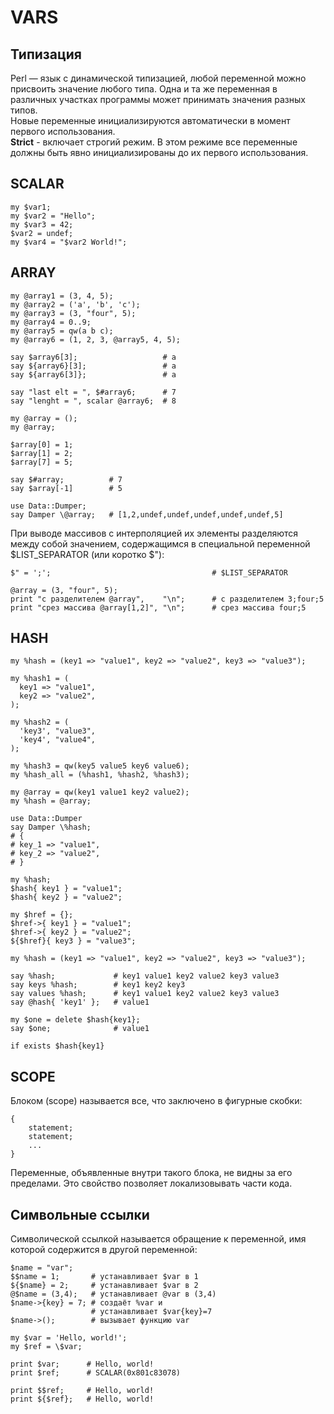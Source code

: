 # VARS

## Типизация
Perl — язык с динамической типизацией, любой переменной можно присвоить значение любого типа. Одна и та же переменная в различных участках программы может принимать значения разных типов.  
Новые переменные инициализируются автоматически в момент первого использования.  
**Strict** - включает строгий режим. В этом режиме все переменные должны быть явно инициализированы до их первого использования.  

## SCALAR
```
my $var1;
my $var2 = "Hello";
my $var3 = 42;
$var2 = undef;
my $var4 = "$var2 World!";
```

## ARRAY
```
my @array1 = (3, 4, 5);
my @array2 = ('a', 'b', 'c');
my @array3 = (3, "four", 5);
my @array4 = 0..9;
my @array5 = qw(a b c);
my @array6 = (1, 2, 3, @array5, 4, 5);

say $array6[3];                   # a
say ${array6}[3];                 # a
say ${array6[3]};                 # a

say "last elt = ", $#array6;      # 7
say "lenght = ", scalar @array6;  # 8
```
```
my @array = ();
my @array;

$array[0] = 1;
$array[1] = 2;
$array[7] = 5;

say $#array;          # 7
say $array[-1]        # 5

use Data::Dumper;
say Damper \@array;   # [1,2,undef,undef,undef,undef,undef,5]
```

При выводе массивов с интерполяцией их элементы разделяются между собой значением, содержащимся в специальной переменной $LIST_SEPARATOR (или коротко $"):  
```
$" = ';';                                    # $LIST_SEPARATOR

@array = (3, "four", 5);
print "с разделителем @array",    "\n";      # с разделителем 3;four;5
print "срез массива @array[1,2]", "\n";      # срез массива four;5
```

## HASH
```
my %hash = (key1 => "value1", key2 => "value2", key3 => "value3");

my %hash1 = (
  key1 => "value1",
  key2 => "value2",
);

my %hash2 = (
  'key3', "value3",
  'key4', "value4",
);

my %hash3 = qw(key5 value5 key6 value6);
my %hash_all = (%hash1, %hash2, %hash3);
```


```
my @array = qw(key1 value1 key2 value2);
my %hash = @array;

use Data::Dumper
say Damper \%hash;
# {
# key_1 => "value1",
# key_2 => "value2",
# }
```
```
my %hash;
$hash{ key1 } = "value1";
$hash{ key2 } = "value2";

my $href = {};
$href->{ key1 } = "value1";
$href->{ key2 } = "value2";
${$href}{ key3 } = "value3";
```

```
my %hash = (key1 => "value1", key2 => "value2", key3 => "value3");

say %hash;             # key1 value1 key2 value2 key3 value3
say keys %hash;        # key1 key2 key3
say values %hash;      # key1 value1 key2 value2 key3 value3
say @hash{ 'key1' };   # value1

my $one = delete $hash{key1};
say $one;              # value1

if exists $hash{key1}
```

## SCOPE
Блоком (scope) называется все, что заключено в фигурные скобки:  
```
{
    statement;
    statement;
    ...
}
```
Переменные, объявленные внутри такого блока, не видны за его пределами. Это свойство позволяет локализовывать части кода.  

## Символьные ссылки
Символической ссылкой называется обращение к переменной, имя которой содержится в другой переменной:  
```
$name = "var";
$$name = 1;       # устанавливает $var в 1
${$name} = 2;     # устанавливает $var в 2
@$name = (3,4);   # устанавливает @var в (3,4)
$name->{key} = 7; # создаёт %var и
                  # устанавливает $var{key}=7
$name->();        # вызывает функцию var
```

```
my $var = 'Hello, world!';
my $ref = \$var;

print $var;      # Hello, world!
print $ref;      # SCALAR(0x801c83078)

print $$ref;     # Hello, world!
print ${$ref};   # Hello, world!
```
